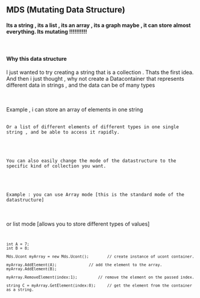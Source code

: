 <h2>
	MDS (Mutating Data Structure)
</h2>
<h4>
	Its a string , its a list , its an array , its a graph maybe , it can store almost 
	everything. Its mutating !!!!!!!!!!	<insert pixar studio screams>
</h4>
<br>
<h4>
	Why this data structure
</h4>
<p>
	I just wanted to try creating a string that is a collection . Thats the first idea. 
	And then i just thought , why not create a Datacontainer that represents different data in
	 strings , and the data can be of many types 
</p>
<br>
<br>
	Example , i can store an array of elements in one string 
<br>
<br>

	Or a list of different elements of different types in one single string , and be able to access it rapidly. 
	
<br>
<br>

	You can also easily change the mode of the datastructure to the specific kind of collection you want.
<br>
<br>

	Example : you can use Array mode [this is the standard mode of the datastructure] 
<br>
<br>
	or list mode [allows you to store different types of values]
<br>

<code>

	int A = 7;
	int B = 8;

	Mds.Ucont myArray = new Mds.Ucont();		// create instance of ucont container.

	myArray.AddElement(A);				// add the element to the array.
	myArray.AddElement(B);

	myArray.RemoveElement(index:1);			// remove the element on the passed index.

	string C = myArray.GetElement(index:0);		// get the element from the container as a string.
	
</code>

